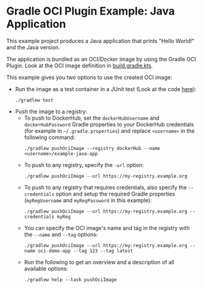 # Gradle OCI Plugin Example: Java Application

This example project produces a Java application that prints "Hello World!" and the Java version.

The application is bundled as an OCI/Docker image by using the Gradle OCI Plugin.
Look at the OCI image definition in [build.gradle.kts](build.gradle.kts).

This example gives you two options to use the created OCI image:
- Run the image as a test container in a JUnit test (Look at the code [here](src/test/java/org/example/java/app/ImageTest.java)):
  ```shell
  ./gradlew test
  ```
- Push the image to a registry:
  - To push to DockerHub, set the `dockerHubUsername` and `dockerHubPassword` Gradle properties to your DockerHub credentials (for example in `~/.gradle.properties`) and replace `<username>` in the following command:
    ```shell
    ./gradlew pushOciImage --registry dockerHub --name <username>/example-java-app
    ```
  - To push to any registry, specify the `-url` option:
    ```shell
    ./gradlew pushOciImage --url https://my-registry.example.org
    ```
  - To push to any registry that requires credentials, also specify the `--credentials` option and setup the required Gradle properties (`myRegUsername` and `myRegPassword` in this example):
    ```shell
    ./gradlew pushOciImage --url https://my-registry.example.org --credentials myReg
    ```
  - You can specify the OCI image's name and tag in the registry with the `--name` and `--tag` options:
    ```shell
    ./gradlew pushOciImage --url https://my-registry.example.org --name oci-demo-app --tag 123 --tag latest
    ```
  - Run the following to get an overview and a description of all available options:
    ```shell
    ./gradlew help --task pushOciImage
    ```
